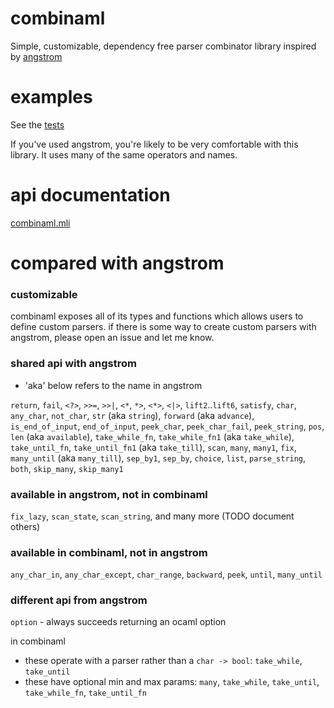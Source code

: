 # combinaml

Simple, customizable, dependency free parser combinator library inspired by
[angstrom](https://github.com/inhabitedtype/angstrom/)

# examples

See the [tests](tests/tests.ml) 

If you've used angstrom, you're likely to be very comfortable with this library.
It uses many of the same operators and names.

# api documentation

[combinaml.mli](combinaml/combinaml.mli)

# compared with angstrom

### customizable

combinaml exposes all of its types and functions which allows users to define
custom parsers.  if there is some way to create custom parsers with angstrom,
please open an issue and let me know.

### shared api with angstrom

* 'aka' below refers to the name in angstrom

`return`, `fail`, `<?>`, `>>=`, `>>|`, `<*`, `*>`, `<*>`, `<|>`,
`lift2`..`lift6`, `satisfy`, `char`, `any_char`, `not_char`, `str` (aka
`string`), `forward` (aka `advance`), `is_end_of_input`, `end_of_input`,
`peek_char`, `peek_char_fail`, `peek_string`, `pos`, `len` (aka `available`),
`take_while_fn`, `take_while_fn1` (aka `take_while`), `take_until_fn`,
`take_until_fn1` (aka `take_till`), `scan`, `many`, `many1`, `fix`,
`many_until` (aka `many_till`), `sep_by1`, `sep_by`, `choice`, `list`,
`parse_string`, `both`, `skip_many`, `skip_many1`


### available in angstrom, not in combinaml
`fix_lazy`, `scan_state`, `scan_string`, and many more (TODO document others)

### available in combinaml, not in angstrom
`any_char_in`, `any_char_except`, `char_range`, `backward`, `peek`, `until`,
`many_until`

### different api from angstrom
`option` - always succeeds returning an ocaml option

in combinaml
* these operate with a parser rather than a `char -> bool`:
  `take_while`, `take_until`
* these have optional min and max params: `many`, `take_while`, `take_until`,
  `take_while_fn`, `take_until_fn`
